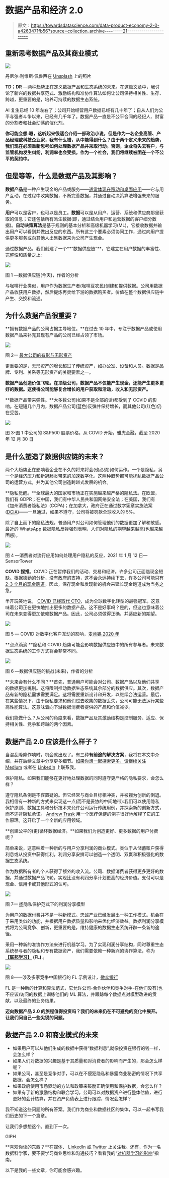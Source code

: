 # 数据产品和经济 2.0

> 原文：<https://towardsdatascience.com/data-product-economy-2-0-a4263471fb56?source=collection_archive---------21----------------------->

## 重新思考数据产品及其商业模式

![](img/a1685a853c729feb77db8e7dc1c9e3d3.png)

丹尼尔·利维斯·佩鲁西在 [Unsplash](https://unsplash.com/s/photos/abstract-oil-paiting?utm_source=unsplash&utm_medium=referral&utm_content=creditCopyText) 上的照片

**TD；DR** —两种趋势正在定义数据产品和生态系统的未来。在这篇文章中，我讨论了新兴的数据共享范式、激励结构和准协作算法如何让公司保持相关性、生存、跨越，更重要的是，培养可持续的数据生态系统。

AI 复生已经 10 年左右了；公司开始经营用户数据已经有几十年了；自从人们为公平与强者斗争以来，已经有几千年了。数据产品一直是不公平合同的经纪人、财富的分割者和社会动荡的催化剂。

**你可能会想:**嗯，这听起来很适合介绍一部政治小说，但是**作为一名企业高管、产品经理或科技企业家，我有什么错，从中能得到什么？由于两个定义未来的趋势，我们现在必须重新思考如何处理数据产品并采取行动。否则，企业将失去客户，与监管机构发生纠纷，利润率也会受损。作为一个社会，我们将继续被困在一个不公平的契约中。**

## 但是等等，什么是数据产品及其影响？

**数据产品**是一种产生现金的产品或服务——[通常体现在移动和桌面应用](/designing-data-products-b6b93edf3d23)——它与用户互动，在过程中收集数据，不断完善数据，并通过自动决策算法增强未来的服务。

**用户**可以是客户，也可以是员工。**数据**可以是从用户、运营、系统和供应商那里获取的信息；它还包括所有派生数据(即，通过结合用户和运营数据的客户细分数据)。**自动决策算法**是基于规则的基本分析和高级机器学习(ML)，它接收数据并输出用户可以看到并做出反应的东西。所有这三个要素必须协同工作，通过向用户提供更多服务或向其他人出售数据来为公司产生现金。

通过数据产品，我们创建了一个**“数据供应链”**，它建立在用户数据的丰富性、完整性和质量之上:

![](img/331578473cbdc5d9267ffee5825eec16.png)

图 1 —数据供应链(今天)，作者的分析

与咖啡行业类似，用户作为数据生产者(咖啡豆农民)创建和提供数据。公司用数据产品收获用户数据，然后提炼再卖给下游的数据购买者。价值在整个数据供应链中产生、交换和流通。

## **为什么数据产品很重要？**

**拥有数据产品的公司占据主导地位。**在过去 10 年中，专注于数据产品或使用数据产品来补充其现有产品的公司已经占领了市场。

![](img/8b010d1f828a543f9628bf7429a52a14.png)

图 2— [最大公司的有形与无形资产](https://ipcloseup.com/2019/06/04/21-trillion-in-u-s-intangible-asset-value-is-84-of-sp-500-value-ip-rights-and-reputation-included/)

更重要的是，无形资产的增长超过了传统资产，如办公室、设备和人员。数据是品牌、专利、关系等无形资产的关键要素之一。

**数据产品创造价值飞轮。在顶级公司，数据产品不仅能产生现金，还能产生更多更好的数据。这使得公司能够复合增长的用户获取和活动，收入和无形资产。**

**数据产品带来弹性。**大多数公司(如果不是全部的话)都受到了 COVID 的影响。在短短几个月内，数据产品公司(蓝色)反弹并保持增长，而其他公司(红色)仍在受苦。

![](img/68d0fd362f4f33c206b6a1ca2f2cc364.png)

图 3-图 1 中公司的 S&P500 股票价格，从 COVID 开始，雅虎金融，截至 2020 年 12 月 30 日

## 是什么塑造了数据供应链的未来？

两个大趋势正在影响着企业在不久的将来将会(也必须)如何运作。一个是隐私，另一个是经济压力和新冠肺炎带来的加速数字化。这两种趋势都可能扰乱数据产品公司的运营方式，并为其他公司创造跨越式发展的机会。

**隐私觉醒。**全球最大的国家和市场正在实施越来越严格的隐私法。在欧盟，我们有 GDPR；在中国，我们有中华人民共和国网络安全法；在美国，我们有《加州消费者隐私法》(CCPA)；在加拿大，政府正在通过数字宪章实施法案([DCIA](https://www.ic.gc.ca/eic/site/062.nsf/eng/00119.html))——一旦通过，如果不遵守，公司将被罚款全球收入的 5%。

除了自上而下的隐私法规，普通用户对公司如何管理他们的数据更加了解和敏感。最近的 WhatsApp 数据隐私反弹强烈表明，人们对隐私的期望越来越高(也越来越困惑)。

![](img/4a9f66f055f7dee22cc456df74827c5c.png)

图 4 —消费者对流行应用如何处理用户隐私的反应，2021 年 1 月 12 日— SensorTower

**COVID 捏推**。COVID 正在暂停我们的活动、交易和经济。许多公司正面临现金短缺。根据德勤的分析，没有政府的支持，这不会永远持续下去，许多公司可能只有[2-3 个月的现金跑道](https://www2.deloitte.com/content/dam/Deloitte/global/Documents/About-Deloitte/gx-COVID-19-managing-cash-flow-in-crisis.pdf)。因此，保存现金和发现新的机会来延长现金跑道成为当务之急。

半开玩笑地说， [COVID 已经取代 CTO](https://www.forbes.com/sites/peterhigh/2020/05/26/who-led-your-digital-transformation-your-cio-or-covid-19/?sh=423f4e855323)，成为全球数字化转型的最强冠军。这意味着公司正在更快地推出更多的数据产品。这不是好事吗？是的，但这也意味着公司在未来变得更加依赖数据产品。因此，公司必须做得正确，并适应新的期望。

![](img/2192ce75eb808a5fbefc94e312e8512a.png)

图 5 — COVID 对数字化客户互动的影响，[麦肯锡 2020 年](https://www.mckinsey.com/business-functions/strategy-and-corporate-finance/our-insights/how-covid-19-has-pushed-companies-over-the-technology-tipping-point-and-transformed-business-forever)

**点点滴滴:**隐私和 COVID 趋势可能会影响数据供应链中的所有参与者。未来数据生态系统的工作方式将会非常不同。

![](img/736577833bb4363ef4114ca72a4d94b6.png)

图 6 —数据供应链的挑战(未来)，作者的分析

**未来会有什么不同？**首先，普通用户可能会对公司、数据产品以及他们共享的数据更加挑剔。这将限制推动数据生态系统其余部分的数据供应。其次，数据产品有新的隐私需求需要满足。这将需要重新设计和开发，以继续合法运营。最后，在某些情况下，由于隐私要求和他们过去收集的数据丢失，公司可能无法运行某些高性能算法。这意味着向下游数据消费者提供的产品和价值减少。

我们能做什么？从公司的角度来看，数据产品及其激励结构是控制服务、适应、保持相关性、竞争和跨越的两个因素。

## 数据产品 2.0 应该是什么样子？

当混乱隆隆作响时，机会就出现了。有三种**有前途的解决方案**，我将在本文中介绍，并在后续文章中分享更多细节。[如果你想一起探索更多，请继续关注 Medium](https://medium.com/@ianxiao) 或者在 [LinkedIn](https://www.linkedin.com/in/ianxiao/) 上联系我。

保护隐私。如果我们能够在更好地处理数据的同时遵守更严格的隐私要求，会怎么样？

遵守隐私条例是不容置疑的。但它经常与商业目标相冲突，并被视为创新的倒退。我相信有一种新的方式来实现这一点(而不是妥协的中间地带):我们可以使用隐私保护原则、数据工具和分析技术来允许公司运行传统用例，并探索新的创新方式，而不违背隐私承诺。 [Andrew Trask](https://www.linkedin.com/in/andrew-trask-3763ba15b/) 用一个医疗保健的例子很好地解释了它的工作原理。这开启了一个全新的应用领域。

**创建公平的(更)循环数据经济。**如果我们为创造更好、更多数据的用户付费呢？

简单来说，这意味着一种新的与用户分享利润的商业模式。类似于从储蓄账户获得利息或从投资中获得红利，利润分享安排可以创造一个透明、双赢和积极强化的数据生态系统。

作为数据所有者的个人获得了额外的收入流。公司、数据消费者获得更多更好的数据，并通过数据产品飞轮，实现比没有利润分享计划更高的经济价值。支付可以是现金、信用卡或其他形式的认可。

![](img/7fcd012969671862a9639ad3143e5045.png)

图 7— [杨](https://www.springer.com/gp/book/9783030630751)隐私保护范式下的利润分享模型

为用户的数据付费并不是一种新模式。忠诚产业已经发展出一种工作模式。机会在于采用类似的功能，并根据用户数据质量和影响来优化经济效益。数据利润分享模式将为公司竞争、创新，更重要的是，维持健康的数据生态系统开辟一条新的途径。

采用一种新的准协作方法来进行机器学习。为了实现利润分享结构，同时尊重生态系统参与者的隐私和专有数据资产，我们需要依赖一种新兴的协作算法，称为 [**【联邦学习】**](https://ai.googleblog.com/2017/04/federated-learning-collaborative.html) **(FL)** 。

![](img/d95fd61672cbdec2038fe84e063acd73.png)

图 8——涉及多家竞争中国银行的 FL 示例设计，[微众银行](https://www.fedai.org/cases/utilization-of-fate-in-anti-money-laundering-through-multiple-banks/)

FL 是一种新的计算和算法范式，它允许公司-合作伙伴和竞争对手-在他们没有(也不应该)访问的数据上训练他们的 ML 算法，并跟踪每个数据点对模型改进的贡献，以及最终的业务结果。

**迈向数据产品 2.0 的旅程值得投资吗？我们的未来仍在不可避免的变化中展开。让我们问自己一些尖锐的问题。**

## 数据产品 2.0 和商业模式的未来

*   如果用户可以从他们生成的数据中获得“数据利息”,就像投资在银行的钱一样，会怎么样？
*   如果人们对数据的兴趣是基于其质量和对消费者的影响而产生的，那会怎么样呢？
*   如果公司，甚至是竞争对手，可以在不侵犯隐私和暴露商业秘密的情况下共享数据，会怎么样？
*   如果政府使用市场驱动的方法和政策来鼓励正确使用和保护数据，会怎么样？
*   如果有了新的激励结构和联合学习，公司可以对数据资产进行整体估值，进行更好的会计核算，并在资产负债表上进行跟踪，情况会怎样？

我不知道这些问题的所有答案。我们作为商业和数据社区的集体，可以一起书写我们历史的下一个篇章。

让我们多想想这个。直到下一次。

GIPH

**喜欢你读的东西？**在[媒体](https://medium.com/@ianxiao)、 [LinkedIn](https://www.linkedin.com/in/ianxiao/) 或 [Twitter](https://twitter.com/ian_xxiao) 上关注我。还有，作为一名数据科学家，要不要学习商业思维和沟通技巧？看看我的“[对机器学习的影响](https://www.bizanalyticsbootcamp.com/influence-with-ml-digital)”指南。

以下是我的一些文章，你可能会感兴趣。

</data-science-is-boring-1d43473e353e>  </the-most-realistic-data-science-career-guide-d12c4af87cc8>  </build-full-stack-ml-12-hours-50c310fedd51>  </the-most-useful-ml-tools-2020-e41b54061c58> 
